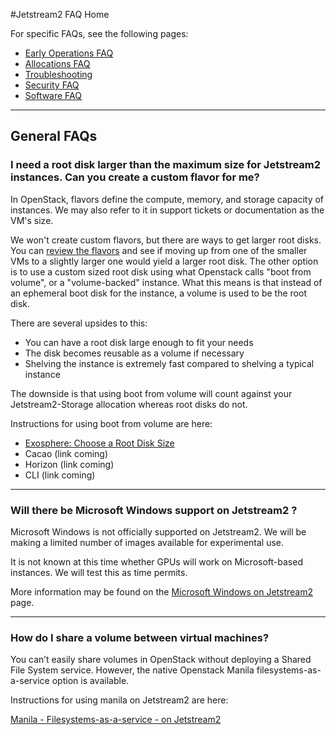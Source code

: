 #Jetstream2 FAQ Home

For specific FAQs, see the following pages:

* [Early Operations FAQ](js2-earlyops-faq)
* [Allocations FAQ](alloc.md)
* [Troubleshooting](trouble.md)
* [Security FAQ](security.md)
* [Software FAQ](software.md)

---
## General FAQs

### I need a root disk larger than the maximum size for Jetstream2 instances. Can you create a custom flavor for me?

In OpenStack, flavors define the compute, memory, and storage capacity of instances. We may also refer to it in support tickets or documentation as the VM's size. 

We won't create custom flavors, but there are ways to get larger root disks. You can [review the flavors](../general/vmsizes.md) and see if moving up from one of the smaller VMs to a slightly larger one would yield a larger root disk. The other option is to use a custom sized root disk using what Openstack calls "boot from volume", or a "volume-backed" instance. What this means is that instead of an ephemeral boot disk for the instance, a volume is used to be the root disk.

There are several upsides to this:

* You can have a root disk large enough to fit your needs
* The disk becomes reusable as a volume if necessary
* Shelving the instance is extremely fast compared to shelving a typical instance

The downside is that using boot from volume will count against your Jetstream2-Storage allocation whereas root disks do not.

Instructions for using boot from volume are here:

* [Exosphere: Choose a Root Disk Size](../ui/exo/create_instance.md/#choose-a-root-disk-size)
* Cacao (link coming)
* Horizon (link coming)
* CLI (link coming)

---

### Will there be Microsoft Windows support on Jetstream2 ?

Microsoft Windows is not officially supported on Jetstream2. We will be making a limited number of images available for experimental use.

It is not known at this time whether GPUs will work on Microsoft-based instances. We will test this as time permits.

More information may be found on the [Microsoft Windows on Jetstream2](../general/windows.md) page.

---

### How do I share a volume between virtual machines?


You can’t easily share volumes in OpenStack without deploying a Shared File System service. However, the native Openstack Manila filesystems-as-a-service option is available.  

Instructions for using manila on Jetstream2 are here: 
  
[Manila - Filesystems-as-a-service - on Jetstream2](../general/manila.md)
